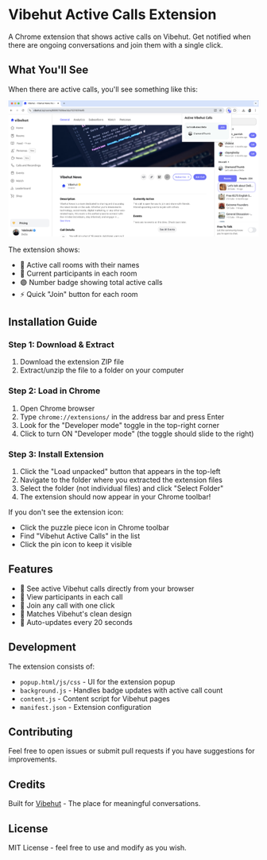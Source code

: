 # Vibehut Active Calls Extension

A Chrome extension that shows active calls on Vibehut. Get notified when there are ongoing conversations and join them with a single click.

## What You'll See

When there are active calls, you'll see something like this:

![Extension Demo](demo.png)

The extension shows:
- 🎯 Active call rooms with their names
- 👥 Current participants in each room
- 🟣 Number badge showing total active calls
- ⚡ Quick "Join" button for each room

## Installation Guide

### Step 1: Download & Extract
1. Download the extension ZIP file
2. Extract/unzip the file to a folder on your computer

### Step 2: Load in Chrome
1. Open Chrome browser
2. Type `chrome://extensions/` in the address bar and press Enter
3. Look for the "Developer mode" toggle in the top-right corner
4. Click to turn ON "Developer mode" (the toggle should slide to the right)

### Step 3: Install Extension
1. Click the "Load unpacked" button that appears in the top-left
2. Navigate to the folder where you extracted the extension files
3. Select the folder (not individual files) and click "Select Folder"
4. The extension should now appear in your Chrome toolbar!

If you don't see the extension icon:
- Click the puzzle piece icon in Chrome toolbar
- Find "Vibehut Active Calls" in the list
- Click the pin icon to keep it visible

## Features

- 🔔 See active Vibehut calls directly from your browser
- 👥 View participants in each call
- 🚀 Join any call with one click
- 💜 Matches Vibehut's clean design
- 🔄 Auto-updates every 20 seconds

## Development

The extension consists of:
- `popup.html/js/css` - UI for the extension popup
- `background.js` - Handles badge updates with active call count
- `content.js` - Content script for Vibehut pages
- `manifest.json` - Extension configuration

## Contributing

Feel free to open issues or submit pull requests if you have suggestions for improvements.

## Credits

Built for [Vibehut](https://vibehut.io) - The place for meaningful conversations.

## License

MIT License - feel free to use and modify as you wish. 